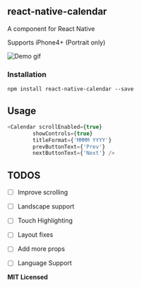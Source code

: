 ## react-native-calendar

A <Calendar> component for React Native

Supports iPhone4+ (Portrait only)

![Demo gif](https://github.com/christopherdro/react-native-calendar-swiper/blob/master/demo.gif)

### Installation

`npm install react-native-calendar --save`

## Usage
```javascript
<Calendar scrollEnabled={true} 
        showControls={true}
        titleFormat={'MMMM YYYY'}
        prevButtonText={'Prev'}
        nextButtonText={'Next'} />
```

## TODOS

- [ ] Improve scrolling
- [ ] Landscape support
- [ ] Touch Highlighting
- [ ] Layout fixes
- [ ] Add more props
- [ ] Language Support


**MIT Licensed**